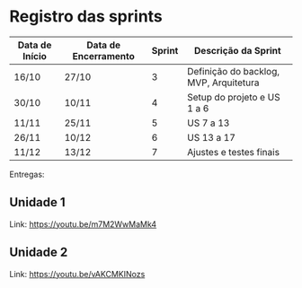 # Registro das sprints

| Data de Início | Data de Encerramento | Sprint | Descrição da Sprint |
| --------------- | -------------------- | ------ | ------------------- |
| 16/10           | 27/10                | 3      | Definição do backlog, MVP, Arquitetura |
| 30/10           | 10/11                | 4      | Setup do projeto e US 1 a 6 |
| 11/11           | 25/11                | 5      | US 7 a 13 |
| 26/11           | 10/12                | 6      | US 13 a 17 |
| 11/12           | 13/12                | 7      | Ajustes e testes finais  |

Entregas:

## Unidade 1

Link:
https://youtu.be/m7M2WwMaMk4

## Unidade 2
Link:
https://youtu.be/vAKCMKINozs